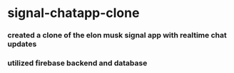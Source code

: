 # signal-chatapp-clone

### created a clone of the elon musk signal app with realtime chat updates
### utilized firebase backend and database 
